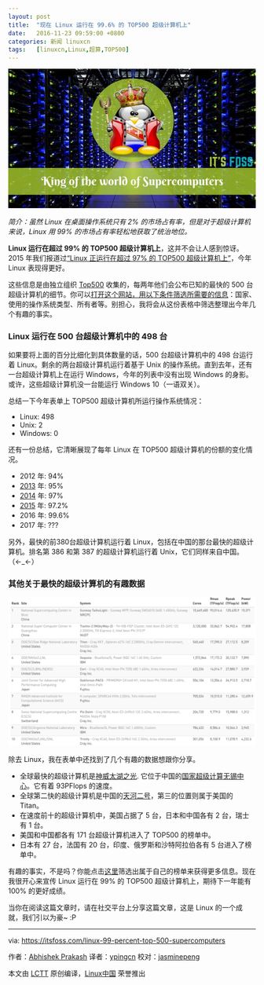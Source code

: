 ```yaml
---
layout: post
title:	"现在 Linux 运行在 99.6% 的 TOP500 超级计算机上"
date:	2016-11-23 09:59:00 +0800 
categories:	新闻 linuxcn 
tags:	[linuxcn,Linux,超算,TOP500]
---
```



![](/Asserts/Images/album/201611/22/210051cxf47xmpb3qhzxfh.jpg)


*简介：虽然 Linux 在桌面操作系统只有 2% 的市场占有率，但是对于超级计算机来说，Linux 用 99% 的市场占有率轻松地获取了统治地位。*


**Linux 运行在超过 99% 的 TOP500 超级计算机上**，这并不会让人感到惊讶。2015 年我们报道过[“Linux 正运行在超过 97% 的 TOP500 超级计算机上”](https://itsfoss.com/linux-runs-97-percent-worlds-top-500-supercomputers/)，今年 Linux 表现得更好。


这些信息是由独立组织 [Top500](https://twitter.com/share?text=%23Linux+now+runs+on+more+than+99%25+of+top+500+%23supercomputers+in+the+world&amp;via=itsfoss&amp;related=itsfoss&amp;url=https://itsfoss.com/linux-99-percent-top-500-supercomputers/) 收集的，每两年他们会公布已知的最快的 500 台超级计算机的细节。你可以[打开这个网站，用以下条件筛选所需要的信息](https://www.top500.org/statistics/sublist/)：国家、使用的操作系统类型、所有者等。别担心，我将会从这份表格中筛选整理出今年几个有趣的事实。


### Linux 运行在 500 台超级计算机中的 498 台


如果要将上面的百分比细化到具体数量的话，500 台超级计算机中的 498 台运行着 Linux。剩余的两台超级计算机运行着基于 Unix 的操作系统。直到去年，还有一台超级计算机上在运行 Windows，今年的列表中没有出现 Windows 的身影。或许，这些超级计算机没一台能运行 Windows 10（一语双关）。


总结一下今年表单上 TOP500 超级计算机所运行操作系统情况：


* Linux: 498
* Unix: 2
* Windows: 0


还有一份总结，它清晰展现了每年 Linux 在 TOP500 超级计算机的份额的变化情况。


* 2012 年: 94%
* [2013](https://itsfoss.com/95-percent-worlds-top-500-supercomputers-run-linux/) 年: 95%
* [2014](https://itsfoss.com/97-percent-worlds-top-500-supercomputers-run-linux/) 年: 97%
* [2015](https://itsfoss.com/linux-runs-97-percent-worlds-top-500-supercomputers/) 年: 97.2%
* 2016 年: 99.6%
* 2017 年: ???


另外，最快的前380台超级计算机运行着 Linux，包括在中国的那台最快的超级计算机。排名第 386 和第 387 的超级计算机运行着 Unix，它们同样来自中国。（←\_←）


### 其他关于最快的超级计算机的有趣数据


![](/Asserts/Images/album/201611/22/210101fo7t8osfc7gt8t6n.png)


除去 Linux，我在表单中还找到了几个有趣的数据想跟你分享。


* 全球最快的超级计算机是[神威太湖之光](https://en.wikipedia.org/wiki/Sunway_TaihuLight). 它位于中国的[国家超级计算无锡中心](https://www.top500.org/site/50623)。它有着 93PFlops 的速度。
* 全球第二快的超级计算机是中国的[天河二号](https://en.wikipedia.org/wiki/Tianhe-2)，第三的位置则属于美国的 Titan。
* 在速度前十的超级计算机中，美国占据了 5 台，日本和中国各有 2 台，瑞士有 1 台。
* 美国和中国都各有 171 台超级计算机进入了 TOP500 的榜单中。
* 日本有 27 台，法国有 20 台，印度、俄罗斯和沙特阿拉伯各有 5 台进入了榜单中。


有趣的事实，不是吗？你能点击[这里](https://www.top500.org/statistics/sublist/)筛选出属于自己的榜单来获得更多信息。现在我很开心来宣传 Linux 运行在 99% 的 TOP500 超级计算机上，期待下一年能有 100% 的更好成绩。


当你在阅读这篇文章时，请在社交平台上分享这篇文章，这是 Linux 的一个成就，我们引以为豪~ :P




---


via: <https://itsfoss.com/linux-99-percent-top-500-supercomputers>


作者：[Abhishek Prakash](https://itsfoss.com/author/abhishek/)  译者：[ypingcn](https://github.com/ypingcn) 校对：[jasminepeng](https://github.com/jasminepeng)


本文由 [LCTT](https://github.com/LCTT/TranslateProject) 原创编译，[Linux中国](https://linux.cn/) 荣誉推出
